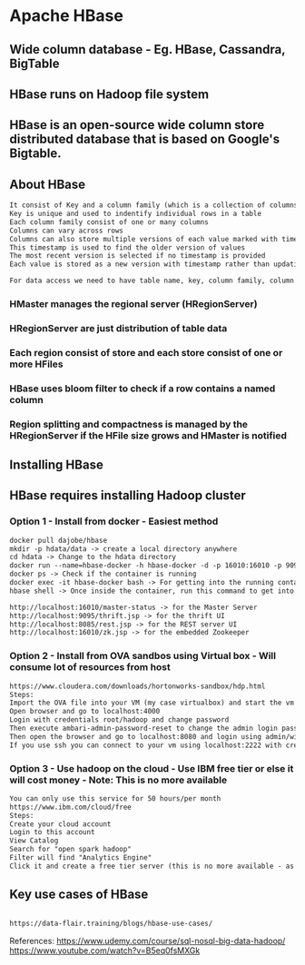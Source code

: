 # Apache HBase 

## Wide column database - Eg. HBase, Cassandra, BigTable 
## HBase runs on Hadoop file system 
## HBase is an open-source wide column store distributed database that is based on Google's Bigtable. 

## About HBase

```xml
It consist of Key and a column family (which is a collection of columns)
Key is unique and used to indentify individual rows in a table 
Each column family consist of one or many columns
Columns can vary across rows 
Columns can also store multiple versions of each value marked with timestamp 
This timestamp is used to find the older version of values
The most recent version is selected if no timestamp is provided 
Each value is stored as a new version with timestamp rather than updating an older value 

For data access we need to have table name, key, column family, column and optional timestamp (or else most recent version is fetched)

```

### HMaster manages the regional server (HRegionServer) 
### HRegionServer are just distribution of table data 
### Each region consist of store and each store consist of one or more HFiles
### HBase uses bloom filter to check if a row contains a named column 
### Region splitting and compactness is managed by the HRegionServer if the HFile size grows and HMaster is notified 



## Installing HBase 

## HBase requires installing Hadoop cluster 

### Option 1  - Install from docker - Easiest method 
```xml
docker pull dajobe/hbase 
mkdir -p hdata/data -> create a local directory anywhere 
cd hdata -> Change to the hdata directory 
docker run --name=hbase-docker -h hbase-docker -d -p 16010:16010 -p 9095:9095 -p 8085:8085 -v $PWD/data:/data dajobe/hbase -> run the container 
docker ps -> Check if the container is running 
docker exec -it hbase-docker bash -> For getting into the running container 
hbase shell -> Once inside the container, run this command to get into the Hbase shell 

http://localhost:16010/master-status -> for the Master Server
http://localhost:9095/thrift.jsp -> for the thrift UI
http://localhost:8085/rest.jsp -> for the REST server UI
http://localhost:16010/zk.jsp -> for the embedded Zookeeper

```


### Option 2 - Install from OVA sandbos using Virtual box - Will consume lot of resources from host 
```xml
https://www.cloudera.com/downloads/hortonworks-sandbox/hdp.html
Steps: 
Import the OVA file into your VM (my case virtualbox) and start the vm 
Open browser and go to localhost:4000
Login with credentials root/hadoop and change password 
Then execute ambari-admin-password-reset to change the admin login password 
Then open the browser and go to localhost:8080 and login using admin/with the pwd you just set 
If you use ssh you can connect to your vm using localhost:2222 with credentials maria_dev/maria_dev 

```

### Option 3 - Use hadoop on the cloud - Use IBM free tier or else it will cost money - Note: This is no more available
```xml
You can only use this service for 50 hours/per month 
https://www.ibm.com/cloud/free
Steps: 
Create your cloud account 
Login to this account
View Catalog
Search for "open spark hadoop"
Filter will find "Analytics Engine"
Click it and create a free tier server (this is no more available - as it requires CC and VAT reg number)

```

## Key use cases of HBase
```xml

https://data-flair.training/blogs/hbase-use-cases/

```


References: 
https://www.udemy.com/course/sql-nosql-big-data-hadoop/    
https://www.youtube.com/watch?v=B5eq0fsMXGk






